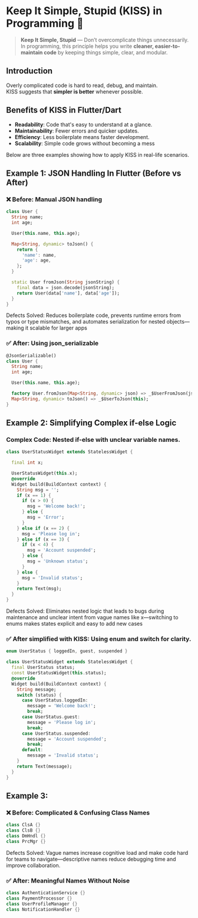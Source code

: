 # Keep It Simple, Stupid (KISS) in Programming 🚀

> **Keep It Simple, Stupid** — Don’t overcomplicate things unnecessarily.
In programming, this principle helps you write **cleaner, easier-to-maintain code** by keeping things simple, clear, and modular.


## Introduction

Overly complicated code is hard to read, debug, and maintain.  
KISS suggests that **simpler is better** whenever possible.


## Benefits of KISS in Flutter/Dart

* **Readability**: Code that's easy to understand at a glance.
* **Maintainability**: Fewer errors and quicker updates.
* **Efficiency**: Less boilerplate means faster development.
* **Scalability**: Simple code grows without becoming a mess

Below are three examples showing how to apply KISS in real-life scenarios.

## Example 1: JSON Handling In Flutter (Before vs After)

### ❌ Before: Manual JSON handling

```dart
class User {
  String name;
  int age;

  User(this.name, this.age);

  Map<String, dynamic> toJson() {
    return {
      'name': name,
      'age': age,
    };
  }

  static User fromJson(String jsonString) {
    final data = json.decode(jsonString);
    return User(data['name'], data['age']);
  }
}
```
Defects Solved: Reduces boilerplate code, prevents runtime errors from typos or type mismatches, and automates serialization for nested objects—making it scalable for larger apps

### ✅ After: Using json_serializable

```dart
@JsonSerializable()
class User {
  String name;
  int age;

  User(this.name, this.age);

  factory User.fromJson(Map<String, dynamic> json) => _$UserFromJson(json);
  Map<String, dynamic> toJson() => _$UserToJson(this);
}
```

## Example 2: Simplifying Complex if-else Logic

### Complex Code: Nested if-else with unclear variable names.

```dart
class UserStatusWidget extends StatelessWidget {

  final int x;

  UserStatusWidget(this.x);
  @override
  Widget build(BuildContext context) {
    String msg = '';
    if (x == 1) {
      if (x > 0) {
        msg = 'Welcome back!';
      } else {
        msg = 'Error';
      }
    } else if (x == 2) {
      msg = 'Please log in';
    } else if (x == 3) {
      if (x < 4) {
        msg = 'Account suspended';
      } else {
        msg = 'Unknown status';
      }
    } else {
      msg = 'Invalid status';
    }
    return Text(msg);
  }
}
```
Defects Solved: Eliminates nested logic that leads to bugs during maintenance and unclear intent from vague names like x—switching to enums makes states explicit and easy to add new cases

### ✅ After simplified with KISS: Using enum and switch for clarity.

```dart
enum UserStatus { loggedIn, guest, suspended }

class UserStatusWidget extends StatelessWidget {
  final UserStatus status;
  const UserStatusWidget(this.status);
  @override
  Widget build(BuildContext context) {
    String message;
    switch (status) {
      case UserStatus.loggedIn:
        message = 'Welcome back!';
        break;
      case UserStatus.guest:
        message = 'Please log in';
        break;
      case UserStatus.suspended:
        message = 'Account suspended';
        break;
      default:
        message = 'Invalid status';
    }
    return Text(message);
  }
}
```

## Example 3:

### ❌ Before: Complicated & Confusing Class Names

```dart
class ClsA {}
class ClsB {}
class DmHndl {}
class PrcMgr {}
```

Defects Solved: Vague names increase cognitive load and make code hard for teams to navigate—descriptive names reduce debugging time and improve collaboration.

### ✅ After: Meaningful Names Without Noise

```dart
class AuthenticationService {}
class PaymentProcessor {}
class UserProfileManager {}
class NotificationHandler {}
```
